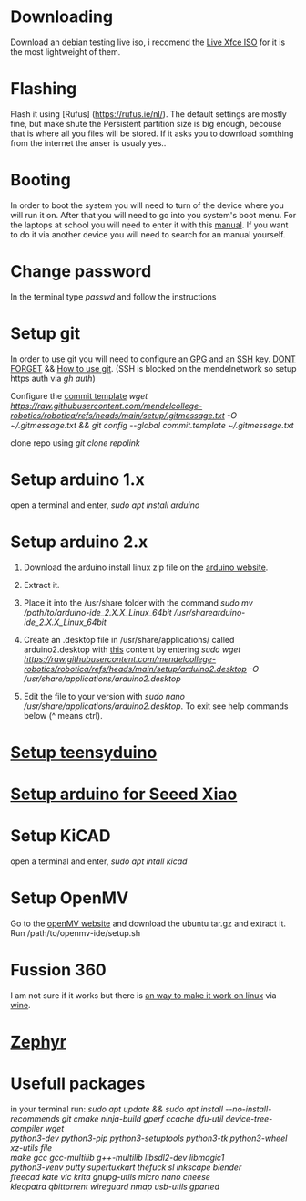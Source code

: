 # Downloading
Download an debian testing live iso, i recomend the [Live Xfce ISO](https://cdimage.debian.org/cdimage/weekly-live-builds/amd64/iso-hybrid/debian-live-testing-amd64-xfce.iso) for it is the most lightweight of them.

# Flashing
Flash it using [Rufus] (https://rufus.ie/nl/). The default settings are mostly fine, but make shute the Persistent partition size is big enough, becouse that is where all you files will be stored. If it asks you to download somthing from the internet the anser is usualy yes..

# Booting
In order to boot the system you will need to turn of the device where you will run it on. After that you will need to go into you system's boot menu. For the laptops at school you will need to enter it with this [manual](https://support.lenovo.com/us/en/solutions/ht104668-how-to-select-boot-device-from-bios-boot-menu-ideapad-thinkpad-thinkstation-thinkcentre-ideacentre). If you want to do it via another device you will need to search for an manual yourself.

# Change password
In the terminal type *passwd* and follow the instructions

# Setup git
In order to use git you will need to configure an [GPG](https://docs.github.com/en/authentication/managing-commit-signature-verification/generating-a-new-gpg-key) and an [SSH](https://docs.github.com/en/authentication/connecting-to-github-with-ssh/generating-a-new-ssh-key-and-adding-it-to-the-ssh-agent) key. [DONT FORGET](https://docs.github.com/en/authentication/managing-commit-signature-verification/telling-git-about-your-signing-key) && [How to use git](https://education.github.com/git-cheat-sheet-education.pdf).
(SSH is blocked on the mendelnetwork so setup https auth via *gh auth*)

Configure the [commit template](https://git-scm.com/book/en/v2/Customizing-Git-Git-Configuration) *wget https://raw.githubusercontent.com/mendelcollege-robotics/robotica/refs/heads/main/setup/.gitmessage.txt -O ~/.gitmessage.txt && git config --global commit.template ~/.gitmessage.txt*

clone repo using *git clone repolink*

# Setup arduino 1.x
open a terminal and enter, 
*sudo apt install arduino*

# Setup arduino 2.x
1. Download the arduino install linux zip file on the [arduino website](https://www.arduino.cc/en/software/).

2. Extract it.

3. Place it into the /usr/share folder with the command *sudo mv /path/to/arduino-ide_2.X.X_Linux_64bit /usr/sharearduino-ide_2.X.X_Linux_64bit*

4. Create an .desktop file in /usr/share/applications/ called arduino2.desktop with [this](https://github.com/mendelcollege-robotics/robotica/blob/main/setup/arduino2.desktop) content by entering *sudo wget https://raw.githubusercontent.com/mendelcollege-robotics/robotica/refs/heads/main/setup/arduino2.desktop -O /usr/share/applications/arduino2.desktop*

5. Edit the file to your version with *sudo nano /usr/share/applications/arduino2.desktop*. To exit see help commands below (^ means ctrl).

# [Setup teensyduino](https://www.pjrc.com/teensy/td_download.html)

# [Setup arduino for Seeed Xiao](https://wiki.seeedstudio.com/Seeed_Arduino_Boards/)

# Setup KiCAD
open a terminal and enter, 
*sudo apt intall kicad*

# Setup OpenMV
Go to the [openMV website](https://openmv.io/pages/download) and download the ubuntu tar.gz and extract it. Run /path/to/openmv-ide/setup.sh

# Fussion 360
I am not sure if it works but there is [an way to make it work on linux](https://github.com/cryinkfly/Autodesk-Fusion-360-for-Linux) via [wine](https://www.winehq.org/).

# [Zephyr](https://docs.zephyrproject.org/latest/develop/getting_started/index.html)

# Usefull packages
in your terminal run: 
*sudo apt update && sudo apt install --no-install-recommends git cmake ninja-build gperf
  ccache dfu-util device-tree-compiler wget \
  python3-dev python3-pip python3-setuptools python3-tk python3-wheel xz-utils file \
  make gcc gcc-multilib g++-multilib libsdl2-dev libmagic1 \
  python3-venv putty supertuxkart thefuck sl inkscape blender \
  freecad kate vlc krita gnupg-utils micro nano cheese \
  kleopatra qbittorrent wireguard nmap usb-utils gparted*
